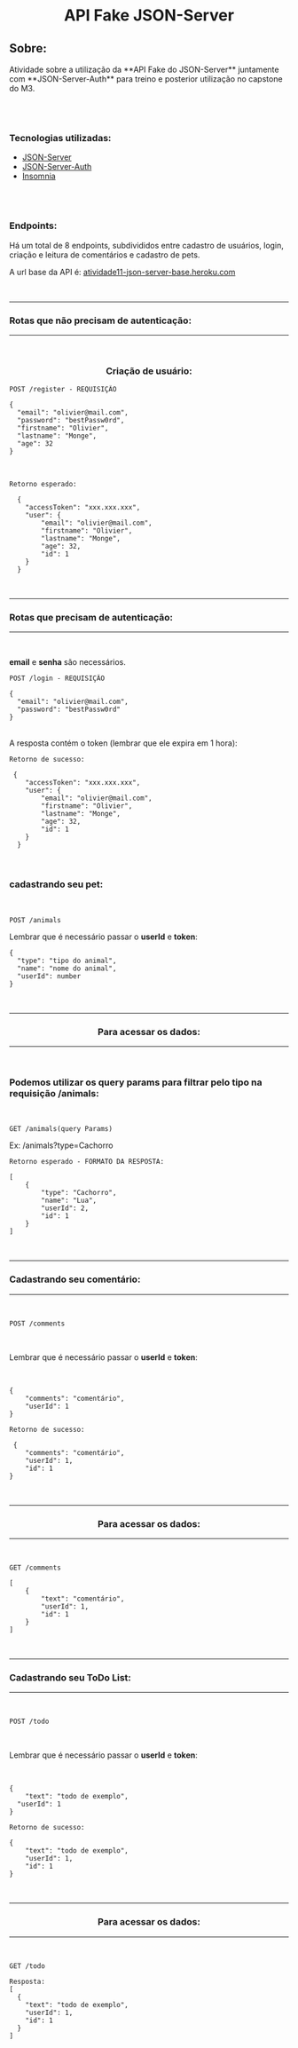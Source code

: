 <h1 align='center'>API Fake JSON-Server</h1>

<h2>Sobre:</h2>  
Atividade sobre a utilização da **API Fake do JSON-Server** juntamente com **JSON-Server-Auth** para treino e posterior utilização no capstone do M3.

<br><br>

### Tecnologias utilizadas:
* [JSON-Server](https://www.npmjs.com/package/json-server)
* [JSON-Server-Auth](https://www.npmjs.com/package/json-server-auth)
* [Insomnia](https://insomnia.rest/)

<br><br>

### Endpoints:
Há um total de 8 endpoints, subdivididos entre cadastro de usuários, login, criação e leitura de comentários e cadastro de pets.
<br>

A url base da API é: [atividade11-json-server-base.heroku.com](atividade11-json-server-base.heroku.com)

<br><hr>

### Rotas que não precisam de autenticação:
<hr><br>

<h3 align='center'>Criação de usuário:</h3>

``` 
POST /register - REQUISIÇÃO
```
```
{
  "email": "olivier@mail.com",
  "password": "bestPassw0rd",
  "firstname": "Olivier",
  "lastname": "Monge",
  "age": 32
}
```
<br>

```
Retorno esperado: 

  {
	"accessToken": "xxx.xxx.xxx",
	"user": {
		"email": "olivier@mail.com",
		"firstname": "Olivier",
		"lastname": "Monge",
		"age": 32,
		"id": 1
	}
  }

```

<br><hr>

### Rotas que precisam de autenticação:
<hr><br>

**email** e **senha** são necessários.
```
POST /login - REQUISIÇÃO 
```
```
{
  "email": "olivier@mail.com",
  "password": "bestPassw0rd"
}
```

<br>
A resposta contém o token (lembrar que ele expira em 1 hora):

<br>

```
Retorno de sucesso:

 {
	"accessToken": "xxx.xxx.xxx",
	"user": {
		"email": "olivier@mail.com",
		"firstname": "Olivier",
		"lastname": "Monge",
		"age": 32,
		"id": 1
	}
  }
```
<br>

### cadastrando seu pet:

<br>

```
POST /animals 
```

Lembrar que é necessário passar o **userId** e **token**:
```
{
  "type": "tipo do animal",
  "name": "nome do animal",
  "userId": number
}
```

<br><hr>
<h3 align='center'>Para acessar os dados:</h3>
<hr><br>

### Podemos utilizar os query params para filtrar pelo tipo na requisição /animals:

<br>

```
GET /animals(query Params)
```

<p>Ex: /animals?type=Cachorro</p>


```
Retorno esperado - FORMATO DA RESPOSTA:

[
	{
		"type": "Cachorro",
		"name": "Lua",
		"userId": 2,
		"id": 1
	}
]
```
<br><hr>

### Cadastrando seu comentário:

<hr><br>

```
POST /comments
```

<br>

Lembrar que é necessário passar o **userId** e **token**:

<br>

```
{ 
	"comments": "comentário", 
	"userId": 1
}
```

```
Retorno de sucesso:

 {
	"comments": "comentário",
	"userId": 1,
	"id": 1
}
```
<br><hr>
<h3 align='center'>Para acessar os dados:</h3>
<hr><br>

```
GET /comments
```

```
[
	{
		"text": "comentário",
		"userId": 1,
		"id": 1
	}
]
```

<br><hr>

### Cadastrando seu ToDo List:

<hr><br>

```
POST /todo
```

<br>

Lembrar que é necessário passar o **userId** e **token**:

<br>

```
{
	"text": "todo de exemplo",
  "userId": 1
}
```

```
Retorno de sucesso:

{
	"text": "todo de exemplo",
	"userId": 1,
	"id": 1
}
```
<br><hr>
<h3 align='center'>Para acessar os dados:</h3>
<hr><br>

```
GET /todo
```

```
Resposta:
[
  {
  	"text": "todo de exemplo",
  	"userId": 1,
  	"id": 1
  }
]
```
